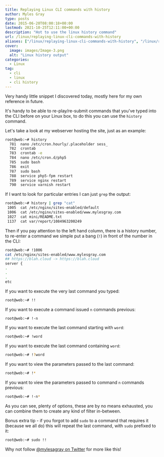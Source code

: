 ```yaml
---
title: Replaying Linux CLI commands with history
author: Myles Gray
type: posts
date: 2015-06-20T08:00:18+00:00
lastmod: 2021-10-25T12:11:00+00:00
description: "Hot to use the linux history command"
url: /linux/replaying-linux-cli-commands-with-history
aliases: ["/linux/replaying-linux-cli-commands-with-history", "/linux/replaying-linux-cli-commands-with-history/amp", "/software/replaying-linux-cli-commands-with-history", "/software/replaying-linux-cli-commands-with-history/amp"]
cover:
  image: images/Image-3.png
  alt: "Linux history output"
categories:
  - Linux
tag:
  - cli
  - linux
  - cli history
---
```


Very handy little snippet I discovered today, mostly here for my own reference in future.

It's handy to be able to re-play/re-submit commands that you've typed into the CLI before on your Linux box, to do this you can use the `history` command.

Let's take a look at my webserver hosting the site, just as an example:

```sh
root@web:~# history
  781  nano /etc/cron.hourly/.placeholder sess_
  782  crontab
  783  crontab -e
  784  nano /etc/cron.d/php5
  785  sudo bash
  786  exit
  787  sudo bash
  788  service php5-fpm restart
  789  service nginx restart
  790  service varnish restart
```

If I want to look for particular entries I can just `grep` the output:

```sh
root@web:~# history | grep "cat"
 1005  cat /etc/nginx/sites-enabled/default
 1006  cat /etc/nginx/sites-enabled/www.mylesgray.com
 1027  cat mini/README.txt
 1137  cat var/report/1084963200249
```

Then if you pay attention to the left hand column, there is a history number, to re-enter a command we simple put a bang (`!`) in front of the number in the CLI:

```sh
root@web:~# !1006
cat /etc/nginx/sites-enabled/www.mylesgray.com
## https://blah.cloud -> https://blah.cloud
server {
.
.
.
etc
```

If you want to execute the very last command you typed:

```sh
root@web:~# !!
```

If you want to execute a command issued `n` commands previous:

```sh
root@web:~# !-n
```

If you want to execute the last command starting with `word`:

```sh
root@web:~# !word
```

If you want to execute the last command containing `word`:

```sh
root@web:~# !?word
```

If you want to view the parameters passed to the last command:

```sh
root@web:~# !*
```

If you want to view the parameters passed to command `n` commands previous:

```sh
root@web:~# !-n*
```

As you can see, plenty of options, these are by no means exhausted, you can combine them to create any kind of filter in-between.

Bonus extra tip - if you forgot to add `sudo` to a command that requires it (because we all do) this will repeat the last command, with `sudo` prefixed to it:

```sh
root@web:~# sudo !!
```

Why not follow [@mylesagray on Twitter][1] for more like this!

 [1]: https://twitter.com/mylesagray
